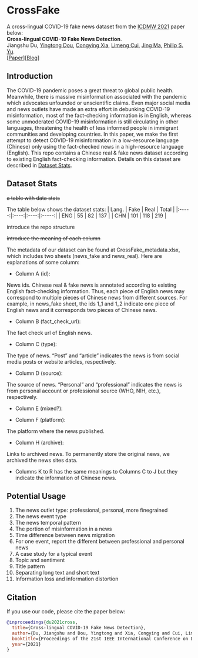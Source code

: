 # CrossFake
A cross-lingual COVID-19 fake news dataset from the [ICDMW 2021](https://www.cikm2020.org/) paper below:  
**Cross-lingual COVID-19 Fake News Detection**.  
Jiangshu Du, [Yingtong Dou](http://ytongdou.com/), [Congying Xia](), [Limeng Cui](), [Jing Ma](https://penghao-buaa.github.io/), [Philip S. Yu](https://www.cs.uic.edu/PSYu/).  
\[[Paper](https://arxiv.org/pdf/2008.08692.pdf)\]\[[Blog](https://github.com/safe-graph/DGFraud)\]


## Introduction

The COVID-19 pandemic poses a great threat to global public health. Meanwhile, there is massive misinformation associated with the pandemic which advocates unfounded or unscientific claims. Even major social media and news outlets have made an extra effort in debunking COVID-19 misinformation, most of the fact-checking information is in English, whereas some unmoderated COVID-19 misinformation is still circulating in other languages, threatening the health of less informed people in immigrant communities and developing countries. In this paper, we make the first attempt to detect COVID-19 misinformation in a low-resource language (Chinese) only using the fact-checked news in a high-resource language (English). This repo contains a Chinese real & fake news dataset according to existing English fact-checking information. Details on this dataset are described in [Dataset Stats](#dataset-stats).

## Dataset Stats

~~a table with data stats~~

The table below shows the dataset stats:
| Lang. | Fake | Real | Total |
|:-----:|:----:|:----:|:-----:|
|  ENG  |  55  |  82  |  137  |
|  CHN  |  101 |  118 |  219  |

introduce the repo structure

~~introduce the meaning of each column~~

The metadata of our dataset can be found at CrossFake_metadata.xlsx, which includes two sheets (news_fake and news_real). Here are explanations of some column:

- Column A (id):

News ids. Chinese real & fake news is annotated according to existing English fact-checking information. Thus, each piece of English news may correspond to multiple pieces of Chinese news from different sources. For example, in news_fake sheet, the ids 1_1 and 1_2 indicate one piece of English news and it corresponds two pieces of Chinese news.

- Column B (fact_check_url):

The fact check url of English news. 

- Column C (type):

The type of news. “Post” and “article” indicates the news is from social media posts or website articles, respectively.

- Column D (source):

The source of news. “Personal” and “professional” indicates the news is from personal account or professional source (WHO, NIH, etc.), respectively.

- Column E (mixed?):

- Column F (platform):

The platform where the news published.

- Column H (archive):

Links to archived news. To permanently store the original news, we archived the news sites data. 

- Columns K to R has the same meanings to Columns C to J but they indicate the information of Chinese news.


## Potential Usage

1. The news outlet type: professional, personal, more finegrained
2. The news event type
3. The news temporal pattern
4. The portion of misinformation in a news
5. Time difference between news migration
6. For one event, report the different between professional and personal news
7. A case study for a typical event
8. Topic and sentiment
9. Title pattern
10. Separating long text and short text
11. Information loss and information distortion



## Citation
If you use our code, please cite the paper below:
```bibtex
@inproceedings{du2021cross,
  title={Cross-lingual COVID-19 Fake News Detection},
  author={Du, Jiangshu and Dou, Yingtong and Xia, Congying and Cui, Limeng and Ma, Jing and Yu, Philip S},
  booktitle={Proceedings of the 21st IEEE International Conference on Data Mining Workshops (ICDMW'21)},
  year={2021}
}
```
